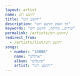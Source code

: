 ```yaml
---
layout: artist
name: יהושע רוט
title: "יהושע רוט"
description: "דף האמן יהושע רוט"
keywords: "שירים, מוזיקה, יהושע רוט"
permalink: /artists/יהושע-רוט/
redirect_from:
  - /artists/list/יהושע רוט
songs:
  - number: "33086"
    name: "אהללנו"
    album: "סינגלים"
    artist: "יהושע רוט"
---
```

